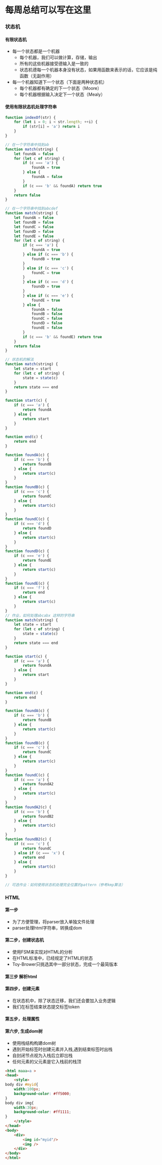 # 每周总结可以写在这里
### 状态机
#### 有限状态机
- 每一个状态都是一个机器
    - 每个机器，我们可以做计算，存储，输出
    - 所有的这些机器接受德输入是一致的
    - 状态机德每一个机器本身没有状态，如果用函数来表示的话，它应该是纯函数（无副作用）
- 每一个机器知道下一个状态（下面是两种状态机）
    - 每个机器都有确定的下一个状态（Moore）
    - 每个机器根据输入决定下一个状态（Mealy）

#### 使用有限状态机处理字符串
```javascript
function indexOf(str) {
    for (let i = 0; i < str.length; ++i) {
        if (str[i] = 'a') return i
    }
}

// 在一个字符串中找到ab
function match(string) {
    let foundA = false
    for (let c of string) {
        if (c === 'a') {
            foundA = true
        } else {
            foundA = false
        }
        if (c === 'b' && foundA) return true
    }
    return false
}

// 在一个字符串中找到abcdef
function match(string) {
    let foundA = false
    let foundB = false
    let foundC = false
    let foundD = false
    let foundE = false
    for (let c of string) {
        if (c === 'a') {
            foundA = true
        } else if (c === 'b') {
            foundB = true
        }
        } else if (c === 'c') {
            foundC = true
        }
        } else if (c === 'd') {
            foundD = true
        }
        } else if (c === 'e') {
            foundE = true
        } else {
            foundA = false
            foundB = false
            foundC = false
            foundD = false
            foundE = false
        }
        if (c === 'b' && foundE) return true
    }
    return false
}

// 状态机的解法
function match(string) {
    let state = start
    for (let c of string) {
        state = state(c)
    }
    return state === end
}

function start(c) {
    if (c === 'a') {
        return foundA
    } else {
        return start
    }
}

function end(c) {
    return end
}

function foundA(c) {
    if (c === 'b') {
        return foundB
    } else {
        return start(c)
    }
}
function foundB(c) {
    if (c === 'c') {
        return foundC
    } else {
        return start(c)
    }
}
function foundC(c) {
    if (c === 'd') {
        return foundD
    } else {
        return start(c)
    }
}
function foundD(c) {
    if (c === 'e') {
        return foundE
    } else {
        return start(c)
    }
}
function foundE(c) {
    if (c === 'f') {
        return end
    } else {
        return start(c)
    }
}
// 作业，如何处理abcabx 这样的字符串
function match(string) {
    let state = start
    for (let c of string) {
        state = state(c)
    }
    return state === end
}

function start(c) {
    if (c === 'a') {
        return foundA
    } else {
        return start
    }
}

function end(c) {
    return end
}

function foundA(c) {
    if (c === 'b') {
        return foundB
    } else {
        return start(c)
    }
}
function foundB(c) {
    if (c === 'c') {
        return foundC
    } else {
        return start(c)
    }
}
function foundC(c) {
    if (c === 'a') {
        return foundA2
    } else {
        return start(c)
    }
}
function foundA2(c) {
    if (c === 'b') {
        return foundB2
    } else {
        return start(c)
    }
}
function foundB2(c) {
    if (c === 'c') {
        return foundC
    } else if (c === 'x') {
        return end
    } else {
        return start(c)
    }
}

// 可选作业：如何使用状态机处理完全位置的pattern（参考kmp算法）
```

### HTML

#### 第一步
- 为了方便管理，将parser放入单独文件处理
- parser处理html字符串，转换成dom

#### 第二步，创建状态机
- 使用FSM来实现对HTML的分析
- 在HTML标准中，已经规定了HTML的状态
- Toy-Brower只挑选其中一部分状态，完成一个最简版本

#### 第三步 解析html
#### 第四步，创建元素
- 在状态机中，除了状态迁移，我们还会要加入业务逻辑
- 我们在标签结束状态提交标签token

#### 第五步，处理属性
#### 第六步, 生成dom树
- 使用栈结构构建dom树
- 遇到开始标签时创建元素并入栈,遇到结束标签时出栈
- 自封闭节点视为入栈后立即岀栈
- 任何元素的父元素是它入栈前的栈顶
```html
<html maaa=a >
<head>
    <style>
body div #myid{
    width:100px;
    background-color: #ff5000;
}
body div img{
    width:30px;
    background-color: #ff1111;
}
    </style>
</head>
<body>
    <div>
        <img id="myid"/>
        <img />
    </div>
</body>
</html>
```